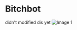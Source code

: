 # Bitchbot
didn't modified dis yet
![Image 1](https://encrypted-tbn0.gstatic.com/images?q=tbn:ANd9GcSKt_RU6ONjhcdt8kE2XVSpJ9eZBRrH79EFBGFs6ow1x2qemux4SHgUufBj&s=10)
